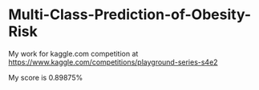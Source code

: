 # Multi-Class-Prediction-of-Obesity-Risk
My work for kaggle.com competition at https://www.kaggle.com/competitions/playground-series-s4e2

My score is 0.89875%
